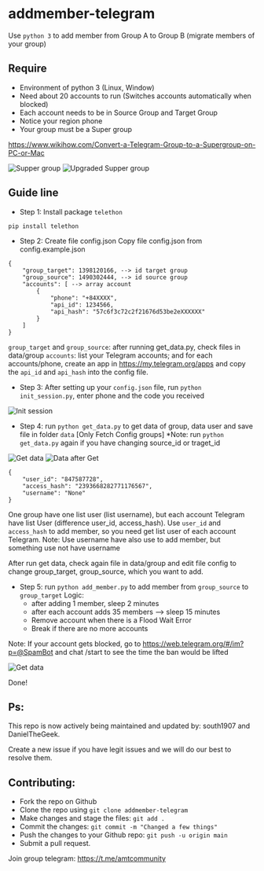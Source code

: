 # addmember-telegram
Use `python 3` to add member from Group A to Group B (migrate members of your group)


## Require
* Environment of python 3 (Linux, Window)
* Need about 20 accounts to run (Switches accounts automatically when blocked)
* Each account needs to be in Source Group and Target Group
* Notice your region phone
* Your group must be a Super group

https://www.wikihow.com/Convert-a-Telegram-Group-to-a-Supergroup-on-PC-or-Mac

![Supper group](images/note_tele.png)
![Upgraded Supper group](images/note_tele2.png)

## Guide line

* Step 1: Install package `telethon`
```
pip install telethon
```

* Step 2: Create file config.json
Copy file config.json from config.example.json

```
{
	"group_target": 1398120166, --> id target group
	"group_source": 1490302444, --> id source group
	"accounts": [ --> array account
		{
			"phone": "+84XXXX",
			"api_id": 1234566,
			"api_hash": "57c6f3c72c2f21676d53be2eXXXXXX"
		}
	]
}
```
`group_target` and `group_source`: after running get_data.py, check files in data/group
`accounts`: list your Telegram accounts; and for each accounts/phone, create an app in https://my.telegram.org/apps and copy the `api_id` and  `api_hash` into the config file.

* Step 3: After setting up your `config.json` file, run `python init_session.py`, enter phone and the code you received

![Init session](images/step1.png)

* Step 4: run `python get_data.py` to get data of group, data user and save file in folder `data` [Only Fetch Config groups]
*Note: run `python get_data.py` again if you have changing source_id or traget_id

![Get data](images/step2.png)
![Data after Get](images/data_step2.png)

```
{
    "user_id": "847587728",
    "access_hash": "2393668282771176567",
    "username": "None"
}
```
One group have one list user (list username), but each account Telegram have list User (difference user_id, access_hash). Use `user_id` and `access_hash` to add member, so you need get list user of each account Telegram.
Note: Use username have also use to add member, but something use not have username

After run get data, check again file in data/group and edit file config to change group_target, group_source, which you want to add.

* Step 5: run `python add_member.py` to add member from `group_source` to `group_target`
Logic: 
	* after adding 1 member, sleep 2 minutes
	* after each account adds 35 members --> sleep 15 minutes
	* Remove account when there is a Flood Wait Error
	* Break if there are no more accounts

Note: If your account gets blocked, go to https://web.telegram.org/#/im?p=@SpamBot and chat /start to see the time the ban would be lifted

![Get data](images/block.png)

Done!

## Ps: 
This repo is now actively being maintained and updated by:
south1907 and DanielTheGeek.

Create a new issue if you have legit issues and we will do our best to resolve them.

## Contributing:
* Fork the repo on Github
* Clone the repo using `git clone addmember-telegram`
* Make changes and stage the files: `git add .`
* Commit the changes: `git commit -m "Changed a few things"`
* Push the changes to your Github repo: `git push -u origin main`
* Submit a pull request.

Join group telegram: https://t.me/amtcommunity
